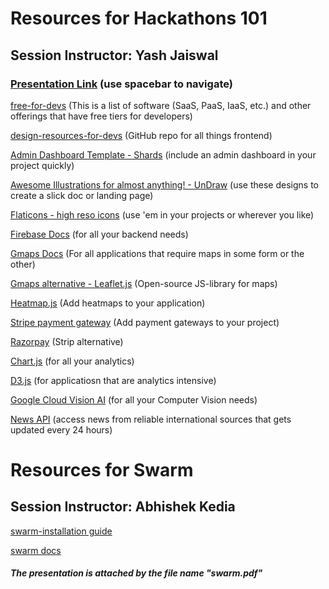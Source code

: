 # **Resources for Hackathons 101**

## **Session Instructor:** Yash Jaiswal

### **[Presentation Link](https://slides.com/yashjaiswal-1/deck/fullscreen)** (use spacebar to navigate)

[free-for-devs](https://free-for.dev/#/) (This is a list of software (SaaS, PaaS, IaaS, etc.) and other offerings that have free tiers for developers) 

[design-resources-for-devs](https://github.com/yashjaiswal1/design-resources-for-developers#css-Animations) (GitHub repo for all things frontend)

[Admin Dashboard Template - Shards](https://designrevision.com/downloads/shards-dashboard-lite/) (include an admin dashboard in your project quickly)

[Awesome Illustrations for almost anything! - UnDraw](https://undraw.co/illustrations) (use these designs to create a slick doc or landing page)

[Flaticons - high reso icons](https://www.flaticon.com/) (use 'em in your projects or wherever you like)

[Firebase Docs](https://firebase.google.com/docs) (for all your backend needs)

[Gmaps Docs](https://developers.google.com/maps/gmp-get-started/?_ga=2.95537052.1883078673.1593471261-446111105.1593471261) (For all applications that require maps in some form or the other)

[Gmaps alternative - Leaflet.js](https://leafletjs.com/) (Open-source JS-library for maps)

[Heatmap.js](https://www.patrick-wied.at/static/heatmapjs/) (Add heatmaps to your application)

[Stripe payment gateway](https://stripe.com/docs) (Add payment gateways to your project)

[Razorpay](https://razorpay.com/docs/) (Strip alternative)

[Chart.js](https://www.chartjs.org/) (for all your analytics)

[D3.js](https://d3js.org/) (for applicatiosn that are analytics intensive)

[Google Cloud Vision AI](https://cloud.google.com/vision#tab4) (for all your Computer Vision needs)

[News API](https://newsapi.org/docs/get-started) (access news from reliable international sources that gets updated every 24 hours)


# **Resources for Swarm**

## **Session Instructor:** Abhishek Kedia

[swarm-installation guide](https://swarm-guide.readthedocs.io/en/latest/node_operator.html#installing-swarm-from-source)

[swarm docs](https://swarm-guide.readthedocs.io/en/latest/introduction.html)

##### The presentation is attached by the file name "swarm.pdf"
